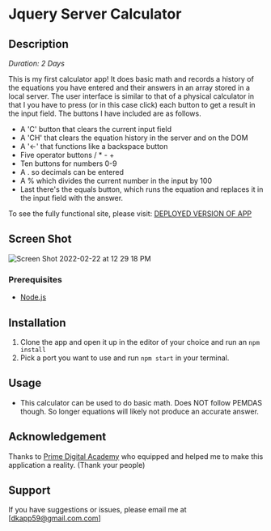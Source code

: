 # Jquery Server Calculator

## Description

_Duration: 2 Days_

This is my first calculator app! It does basic math and records a history of the equations you have entered and their answers in an array stored in a local server. The user interface is similar to that of a physical calculator in that I you have to press (or in this case click) each button to get a result in the input field. The buttons I have included are as follows.

- A 'C' button that clears the current input field
- A 'CH' that clears the equation history in the server and on the DOM
- A '&larr;' that functions like a backspace button
- Five operator buttons / * - +
- Ten buttons for numbers 0-9
- A . so decimals can be entered
- A % which divides the current number in the input by 100
- Last there's the equals button, which runs the equation and replaces it in the input field with the answer. 


To see the fully functional site, please visit: [DEPLOYED VERSION OF APP](https://secure-sands-49830.herokuapp.com/)

## Screen Shot

![Screen Shot 2022-02-22 at 12 29 18 PM](https://user-images.githubusercontent.com/88990985/155197887-e21d0a7f-826e-48c1-87b1-9acbe519b662.png)

### Prerequisites

- [Node.js](https://nodejs.org/en/)

## Installation


1. Clone the app and open it up in the editor of your choice and run an `npm install`
2. Pick a port you want to use and run `npm start` in your terminal.


## Usage

- This calculator can be used to do basic math. Does NOT follow PEMDAS though. So longer equations will likely not produce an accurate answer. 

## Acknowledgement
Thanks to [Prime Digital Academy](www.primeacademy.io) who equipped and helped me to make this application a reality. (Thank your people)

## Support
If you have suggestions or issues, please email me at [dkapp59@gmail.com.com]
